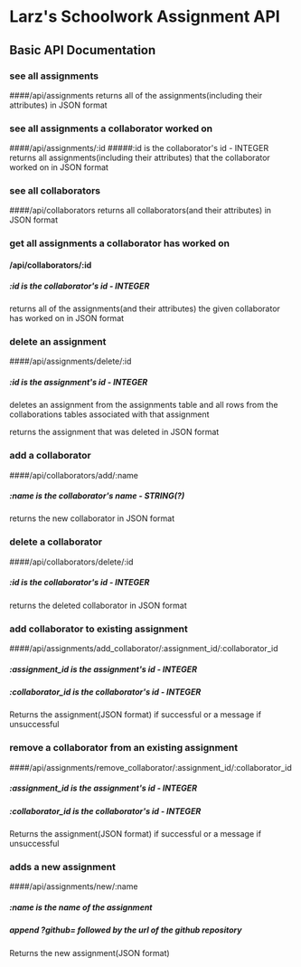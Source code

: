 # Larz's Schoolwork Assignment API

## Basic API Documentation


### see all assignments
####/api/assignments
returns all of the assignments(including their attributes) in JSON format

### see all assignments a collaborator worked on
####/api/assignments/:id
#####:id is the collaborator's id - INTEGER
returns all assignments(including their attributes) that the collaborator worked on in JSON format

### see all collaborators
####/api/collaborators
returns all collaborators(and their attributes) in JSON format

### get all assignments a collaborator has worked on
#### /api/collaborators/:id
##### :id is the collaborator's id - INTEGER
returns all of the assignments(and their attributes) the given collaborator has worked on in JSON format

### delete an assignment
####/api/assignments/delete/:id
##### :id is the assignment's id - INTEGER
deletes an assignment from the assignments table and all rows from the collaborations tables associated with that assignment

returns the assignment that was deleted in JSON format

### add a collaborator
####/api/collaborators/add/:name
##### :name is the collaborator's name - STRING(?)
returns the new collaborator in JSON format

### delete a collaborator
####/api/collaborators/delete/:id
##### :id is the collaborator's id - INTEGER
returns the deleted collaborator in JSON format

### add collaborator to existing assignment
####/api/assignments/add_collaborator/:assignment_id/:collaborator_id
##### :assignment_id is the assignment's id - INTEGER
##### :collaborator_id is the collaborator's id - INTEGER
Returns the assignment(JSON format) if successful or a message if unsuccessful

### remove a collaborator from an existing assignment
####/api/assignments/remove_collaborator/:assignment_id/:collaborator_id
##### :assignment_id is the assignment's id - INTEGER
##### :collaborator_id is the collaborator's id - INTEGER
Returns the assignment(JSON format) if successful or a message if unsuccessful

### adds a new assignment
####/api/assignments/new/:name
##### :name is the name of the assignment
##### append ?github= followed by the url of the github repository
Returns the new assignment(JSON format)